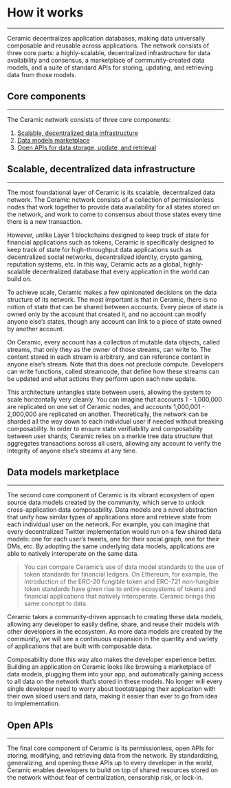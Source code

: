 # **How it works**

---

Ceramic decentralizes application databases, making data universally composable and reusable across applications. The network consists of three core parts: a highly-scalable, decentralized infrastructure for data availability and consensus, a marketplace of community-created data models, and a suite of standard APIs for storing, updating, and retrieving data from those models.

## **Core components**

---

The Ceramic network consists of three core components:

1. [Scalable, decentralized data infrastructure](#scalable-decentralized-data-infrastructure)
2. [Data models marketplace](#data-models-marketplace)
3. [Open APIs for data storage, update, and retrieval](#open-apis)

## **Scalable, decentralized data infrastructure**

---

The most foundational layer of Ceramic is its scalable, decentralized data network. The Ceramic network consists of a collection of permissionless nodes that work together to provide data availability for all states stored on the network, and work to come to consensus about those states every time there is a new transaction.

However, unlike Layer 1 blockchains designed to keep track of state for financial applications such as tokens, Ceramic is specifically designed to keep track of state for high-throughput data applications such as decentralized social networks, decentralized identity, crypto gaming, reputation systems, etc. In this way, Ceramic acts as a global, highly-scalable decentralized database that every application in the world can build on.

To achieve scale, Ceramic makes a few opinionated decisions on the data structure of its network. The most important is that in Ceramic, there is no notion of state that can be shared between accounts. Every piece of state is owned only by the account that created it, and no account can modify anyone else’s states, though any account can link to a piece of state owned by another account.

On Ceramic, every account has a collection of mutable data objects, called streams, that only they as the owner of those streams, can write to. The content stored in each stream is arbitrary, and can reference content in anyone else’s stream. Note that this does not preclude compute. Developers can write functions, called streamcode, that define how these streams can be updated and what actions they perform upon each new update.

This architecture untangles state between users, allowing the system to scale horizontally very cleanly. You can imagine that accounts 1 - 1,000,000 are replicated on one set of Ceramic nodes, and accounts 1,000,001 - 2,000,000 are replicated on another. Theoretically, the network can be sharded all the way down to each individual user if needed without breaking composability. In order to ensure state verifiability and composability between user shards, Ceramic relies on a merkle tree data structure that aggregates transactions across all users, allowing any account to verify the integrity of anyone else’s streams at any time.

## **Data models marketplace**

---

The second core component of Ceramic is its vibrant ecosystem of open source data models created by the community, which serve to unlock cross-application data composability. Data models are a novel abstraction that unify how similar types of applications store and retrieve state from each individual user on the network. For example, you can imagine that every decentralized Twitter implementation would run on a few shared data models: one for each user’s tweets, one for their social graph, one for their DMs, etc. By adopting the same underlying data models, applications are able to natively interoperate on the same data.

> You can compare Ceramic’s use of data model standards to the use of token standards for financial ledgers. On Ethereum, for example, the introduction of the ERC-20 fungible token and ERC-721 non-fungible token standards have given rise to entire ecosystems of tokens and financial applications that natively interoperate. Ceramic brings this same concept to data.

Ceramic takes a community-driven approach to creating these data models, allowing any developer to easily define, share, and reuse their models with other developers in the ecosystem. As more data models are created by the community, we will see a continuous expansion in the quantity and variety of applications that are built with composable data.

Composability done this way also makes the developer experience better. Building an application on Ceramic looks like browsing a marketplace of data models, plugging them into your app, and automatically gaining access to all data on the network that’s stored in these models. No longer will every single developer need to worry about bootstrapping their application with their own siloed users and data, making it easier than ever to go from idea to implementation.

## **Open APIs**

---

The final core component of Ceramic is its permissionless, open APIs for storing, modifying, and retrieving data from the network. By standardizing, generalizing, and opening these APIs up to every developer in the world, Ceramic enables developers to build on top of shared resources stored on the network without fear of centralization, censorship risk, or lock-in.
